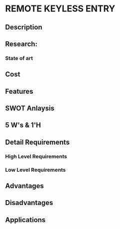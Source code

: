 # REMOTE KEYLESS ENTRY
## Description
## Research:
 ### State of art
## Cost
## Features
## SWOT Anlaysis
## 5 W's & 1'H
## Detail Requirements
 ### High Level Requirements
 ### Low Level Requirements
## Advantages
## Disadvantages
## Applications
